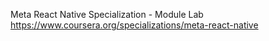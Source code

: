 Meta React Native Specialization - Module Lab
https://www.coursera.org/specializations/meta-react-native
